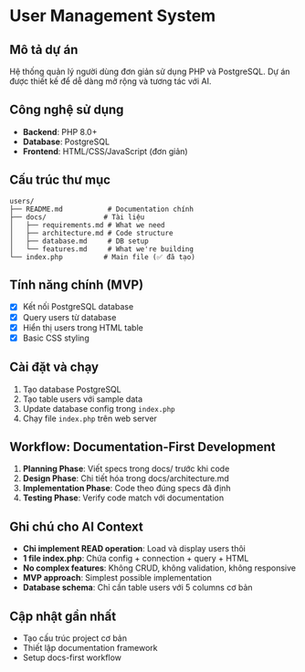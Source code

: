 # User Management System

## Mô tả dự án
Hệ thống quản lý người dùng đơn giản sử dụng PHP và PostgreSQL. Dự án được thiết kế để dễ dàng mở rộng và tương tác với AI.

## Công nghệ sử dụng
- **Backend**: PHP 8.0+
- **Database**: PostgreSQL
- **Frontend**: HTML/CSS/JavaScript (đơn giản)

## Cấu trúc thư mục
```
users/
├── README.md           # Documentation chính
├── docs/              # Tài liệu
│   ├── requirements.md # What we need
│   ├── architecture.md # Code structure  
│   ├── database.md     # DB setup
│   └── features.md     # What we're building
└── index.php          # Main file (✅ đã tạo)
```

## Tính năng chính (MVP)
- [x] Kết nối PostgreSQL database
- [x] Query users từ database  
- [x] Hiển thị users trong HTML table
- [x] Basic CSS styling

## Cài đặt và chạy
1. Tạo database PostgreSQL
2. Tạo table users với sample data
3. Update database config trong `index.php`
4. Chạy file `index.php` trên web server

## Workflow: Documentation-First Development
1. **Planning Phase**: Viết specs trong docs/ trước khi code
2. **Design Phase**: Chi tiết hóa trong docs/architecture.md
3. **Implementation Phase**: Code theo đúng specs đã định
4. **Testing Phase**: Verify code match với documentation

## Ghi chú cho AI Context
- **Chỉ implement READ operation**: Load và display users thôi
- **1 file index.php**: Chứa config + connection + query + HTML
- **No complex features**: Không CRUD, không validation, không responsive
- **MVP approach**: Simplest possible implementation
- **Database schema**: Chỉ cần table users với 5 columns cơ bản

## Cập nhật gần nhất
- Tạo cấu trúc project cơ bản
- Thiết lập documentation framework
- Setup docs-first workflow
